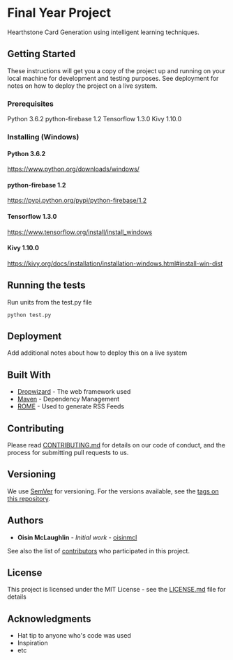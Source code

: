 # Final Year Project

Hearthstone Card Generation using intelligent learning techniques.

## Getting Started

These instructions will get you a copy of the project up and running on your local machine for development and testing purposes. See deployment for notes on how to deploy the project on a live system.

### Prerequisites 

Python 3.6.2
python-firebase 1.2
Tensorflow 1.3.0
Kivy 1.10.0

### Installing (Windows)

#### Python 3.6.2
https://www.python.org/downloads/windows/

#### python-firebase 1.2
https://pypi.python.org/pypi/python-firebase/1.2

#### Tensorflow 1.3.0
https://www.tensorflow.org/install/install_windows

#### Kivy 1.10.0
https://kivy.org/docs/installation/installation-windows.html#install-win-dist

## Running the tests

Run units from the test.py file

```
python test.py
```


## Deployment

Add additional notes about how to deploy this on a live system

## Built With

* [Dropwizard](http://www.dropwizard.io/1.0.2/docs/) - The web framework used
* [Maven](https://maven.apache.org/) - Dependency Management
* [ROME](https://rometools.github.io/rome/) - Used to generate RSS Feeds

## Contributing

Please read [CONTRIBUTING.md](https://gist.github.com/PurpleBooth/b24679402957c63ec426) for details on our code of conduct, and the process for submitting pull requests to us.

## Versioning

We use [SemVer](http://semver.org/) for versioning. For the versions available, see the [tags on this repository](https://github.com/your/project/tags). 

## Authors

* **Oisin McLaughlin** - *Initial work* - [oisinmcl](https://github.com/oisinmcl)

See also the list of [contributors](https://github.com/your/project/contributors) who participated in this project.

## License

This project is licensed under the MIT License - see the [LICENSE.md](LICENSE.md) file for details

## Acknowledgments

* Hat tip to anyone who's code was used
* Inspiration
* etc
